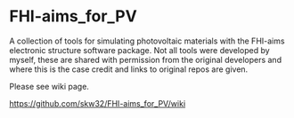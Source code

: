 # FHI-aims_for_PV
A collection of tools for simulating photovoltaic materials with the FHI-aims electronic structure software package. Not all tools were developed by myself, these are shared with permission from the original developers and where this is the case credit and links to original repos are given.

Please see wiki page.

https://github.com/skw32/FHI-aims_for_PV/wiki

